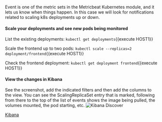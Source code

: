 
Event is one of the metric sets in the Metricbeat Kubernetes module, and it lets us know when things happen.  In this case we will look for notifications related to scaling k8s deployments up or down.

#### Scale your deployments and see new pods being monitored

List the existing deployments:
`kubectl get deployments`{{execute HOST1}}

Scale the frontend up to two pods:
`kubectl scale --replicas=2 deployment/frontend`{{execute HOST1}}

Check the frontend deployment:
`kubectl get deployment frontend`{{execute HOST1}}

#### View the changes in Kibana
See the screenshot, add the indicated filters and then add the columns to the view.  You can see the ScalingReplicaSet entry that is marked, following from there to the top of the list of events shows the image being pulled, the volumes mounted, the pod starting, etc.
![Kibana Discover](https://raw.githubusercontent.com/elastic/examples/master/MonitoringKubernetes/scaling-discover.png)

[Kibana](https://[[HOST_SUBDOMAIN]]-30601-[[KATACODA_HOST]].environments.katacoda.com/app/kibana)


